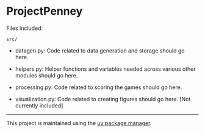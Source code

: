 # ProjectPenney

Files included:

`src/`

- datagen.py: Code related to data generation and storage should go here.

- helpers.py: Helper functions and variables needed across various other modules should go here.

- processing.py: Code related to scoring the games should go here.

- visualization.py: Code related to creating figures should go here. [Not currently included]

---

This project is maintained using the [uv package manager](https://docs.astral.sh/uv/).


 
